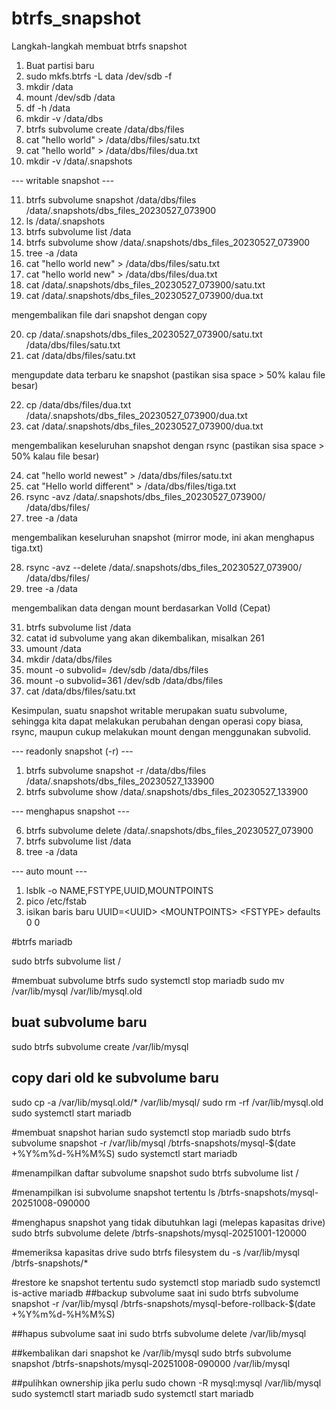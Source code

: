 # btrfs_snapshot
Langkah-langkah membuat btrfs snapshot

1. Buat partisi baru
2. sudo mkfs.btrfs -L data /dev/sdb -f
3. mkdir /data
4. mount /dev/sdb /data
5. df -h /data
6. mkdir -v /data/dbs
7. btrfs subvolume create /data/dbs/files
8. cat "hello world" > /data/dbs/files/satu.txt
9. cat "hello world" > /data/dbs/files/dua.txt
10. mkdir -v /data/.snapshots

--- writable snapshot ---

11. btrfs subvolume snapshot /data/dbs/files /data/.snapshots/dbs_files_20230527_073900
12. ls /data/.snapshots
13. btrfs subvolume list /data
14. btrfs subvolume show /data/.snapshots/dbs_files_20230527_073900
15. tree -a /data
16. cat "hello world new" > /data/dbs/files/satu.txt
17. cat "hello world new" > /data/dbs/files/dua.txt
18. cat /data/.snapshots/dbs_files_20230527_073900/satu.txt
19. cat /data/.snapshots/dbs_files_20230527_073900/dua.txt

mengembalikan file dari snapshot dengan copy

20. cp /data/.snapshots/dbs_files_20230527_073900/satu.txt /data/dbs/files/satu.txt
21. cat /data/dbs/files/satu.txt

mengupdate data terbaru ke snapshot (pastikan sisa space > 50% kalau file besar)

22. cp /data/dbs/files/dua.txt /data/.snapshots/dbs_files_20230527_073900/dua.txt
23. cat /data/.snapshots/dbs_files_20230527_073900/dua.txt

mengembalikan keseluruhan snapshot dengan rsync (pastikan sisa space > 50% kalau file besar)

24. cat "hello world newest" > /data/dbs/files/satu.txt
25. cat "Hello world different" > /data/dbs/files/tiga.txt
26. rsync -avz /data/.snapshots/dbs_files_20230527_073900/ /data/dbs/files/
27. tree -a /data

mengembalikan keseluruhan snapshot (mirror mode, ini akan menghapus tiga.txt)

28. rsync -avz --delete /data/.snapshots/dbs_files_20230527_073900/ /data/dbs/files/
29. tree -a /data

mengembalikan data dengan mount berdasarkan VolId (Cepat)

31. btrfs subvolume list /data
32. catat id subvolume yang akan dikembalikan, misalkan 261
33. umount /data
35. mkdir /data/dbs/files
36. mount -o subvolid=<id subvolume> /dev/sdb /data/dbs/files
37. mount -o subvolid=361 /dev/sdb /data/dbs/files
38. cat /data/dbs/files/satu.txt

Kesimpulan, suatu snapshot writable merupakan suatu subvolume, sehingga kita dapat melakukan
perubahan dengan operasi copy biasa, rsync, maupun cukup melakukan mount dengan menggunakan
subvolid.

--- readonly snapshot (-r) ---

1. btrfs subvolume snapshot -r /data/dbs/files /data/.snapshots/dbs_files_20230527_133900
2. btrfs subvolume show /data/.snapshots/dbs_files_20230527_133900

--- menghapus snapshot ---

6. btrfs subvolume delete /data/.snapshots/dbs_files_20230527_073900
7. btrfs subvolume list /data
8. tree -a /data

--- auto mount ---
1. lsblk -o NAME,FSTYPE,UUID,MOUNTPOINTS
2. pico /etc/fstab
3. isikan baris baru UUID=\<UUID\> \<MOUNTPOINTS\> \<FSTYPE\>  defaults        0       0

#btrfs mariadb

sudo btrfs subvolume list /

#membuat subvolume btrfs
sudo systemctl stop mariadb
sudo mv /var/lib/mysql /var/lib/mysql.old
## buat subvolume baru
sudo btrfs subvolume create /var/lib/mysql
## copy dari old ke subvolume baru
sudo cp -a /var/lib/mysql.old/* /var/lib/mysql/
sudo rm -rf /var/lib/mysql.old
sudo systemctl start mariadb

#membuat snapshot harian
sudo systemctl stop mariadb
sudo btrfs subvolume snapshot -r /var/lib/mysql /btrfs-snapshots/mysql-$(date +%Y%m%d-%H%M%S)
sudo systemctl start mariadb

#menampilkan daftar subvolume snapshot
sudo btrfs subvolume list /

#menampilkan isi subvolume snapshot tertentu
ls /btrfs-snapshots/mysql-20251008-090000

#menghapus snapshot yang tidak dibutuhkan lagi (melepas kapasitas drive)
sudo btrfs subvolume delete /btrfs-snapshots/mysql-20251001-120000

#memeriksa kapasitas drive
sudo btrfs filesystem du -s /var/lib/mysql /btrfs-snapshots/*

#restore ke snapshot tertentu
sudo systemctl stop mariadb
sudo systemctl is-active mariadb
##backup subvolume saat ini
sudo btrfs subvolume snapshot -r /var/lib/mysql /btrfs-snapshots/mysql-before-rollback-$(date +%Y%m%d-%H%M%S)

##hapus subvolume saat ini
sudo btrfs subvolume delete /var/lib/mysql

##kembalikan dari snapshot ke /var/lib/mysql
sudo btrfs subvolume snapshot /btrfs-snapshots/mysql-20251008-090000 /var/lib/mysql

##pulihkan ownership jika perlu
sudo chown -R mysql:mysql /var/lib/mysql
sudo systemctl start mariadb
sudo systemctl start mariadb



